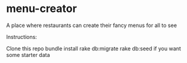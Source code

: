 menu-creator
============

A place where restaurants can create their fancy menus for all to see

Instructions:

Clone this repo
bundle install
rake db:migrate
rake db:seed if you want some starter data
